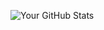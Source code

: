 ![Your GitHub Stats](https://github-readme-stats.vercel.app/api?username=yourusername&show_icons=true&theme=dark)
